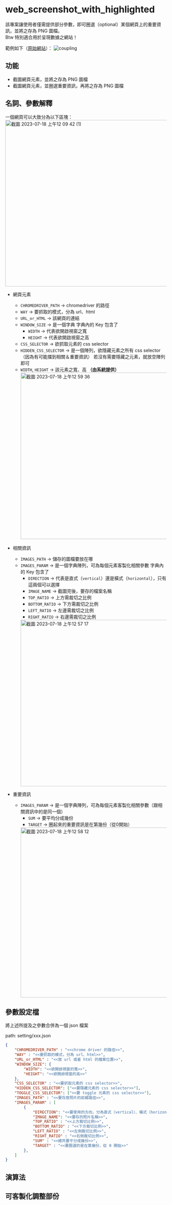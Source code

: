 # web_screenshot_with_highlighted
該專案讓使用者僅需提供部分參數，即可圈選（optional）某個網頁上的重要資訊，並將之存為 PNG 圖檔。<br>
Btw 特別適合用於呈現數據之網站！<br>

範例如下（[原始網站](https://kmamiz-demo.soselab.tw/insights)）：
![coupling](https://github.com/angel08012000/web_screenshot_with_highlighted/assets/58464773/ac7cab99-9632-428f-96fc-8dffbcd1c866)

## 功能
- 截圖網頁元素，並將之存為 PNG 圖檔
- 截圖網頁元素，並圈選重要資訊，再將之存為 PNG 圖檔

## 名詞、參數解釋
一個網頁可以大致分為以下區塊：<br>
<img width="518" alt="截圖 2023-07-18 上午12 09 42 (1)" src="https://github.com/angel08012000/web_screenshot_with_highlighted/assets/58464773/9c5c8427-23b2-4964-ba10-81f179362d2c">

- 網頁元素
  - `CHROMEDRIVER_PATH` → chromedriver 的路徑
  - `WAY` → 要抓取的模式，分為 url、html
  - `URL_or_HTML` → 該網頁的連結
  - `WINDOW_SIZE` → 是一個字典
    字典內的 Key 包含了
    - `WIDTH` → 代表欲開啟視窗之寬
    - `HEIGHT` → 代表欲開啟視窗之高
  - `CSS_SELECTOR` → 欲抓取元素的 css selector
  - `HIDDEN_CSS_SELECTOR` → 是一個陣列，欲隱藏元素之所有 css selector（因為有可能擋到相關＆重要資訊）
    若沒有需要隱藏之元素，就放空陣列即可
  - `WIDTH`, `HEIGHT` → 該元素之寬、高 **（由系統提供）** <br>
    <img width="518" alt="截圖 2023-07-18 上午12 59 36" src="https://github.com/angel08012000/web_screenshot_with_highlighted/assets/58464773/32b329b3-cf9f-4cbf-a4de-d5d5a15163fc">

- 相關資訊
  - `IMAGES_PATH` → 儲存的圖檔要放在哪
  - `IMAGES_PARAM` → 是一個字典陣列，可為每個元素客製化相關參數
    字典內的 Key 包含了
    - `DIRECTION` → 代表是直式（`vertical`）還是橫式（`horizontal`），只有這兩個可以選擇   
    - `IMAGE_NAME` → 截圖完後，要存的檔案名稱
    - `TOP_RATIO` → 上方需裁切之比例
    - `BOTTOM_RATIO` → 下方需裁切之比例
    - `LEFT_RATIO` → 左邊需裁切之比例
    - `RIGHT_RATIO` → 右邊需裁切之比例 <br>
    <img width="518" alt="截圖 2023-07-18 上午12 57 17" src="https://github.com/angel08012000/web_screenshot_with_highlighted/assets/58464773/c830695b-0f27-49a0-b03b-c33e7c478b3a">

- 重要資訊
  - `IMAGES_PARAM` → 是一個字典陣列，可為每個元素客製化相關參數（跟相關資訊中的是同一個）
    - `SUM` → 要平均分成幾份
    - `TARGET` → 圈起來的重要資訊是在第幾份（從0開始）<br>
    <img width="529" alt="截圖 2023-07-18 上午12 58 12" src="https://github.com/angel08012000/web_screenshot_with_highlighted/assets/58464773/9d3d2124-8ccc-4d6e-8bf3-b1c9f796965e">

## 參數設定檔
將上述所提及之參數合併為一個 json 檔案

path: setting/xxx.json
```json
{
    "CHROMEDRIVER_PATH" : "<<chrome driver 的路徑>>",
    "WAY" : "<<要抓取的模式，分為 url、html>>",
    "URL_or_HTML" : "<<放 url 或者 html 的檔案位置>>",
    "WINDOW_SIZE": {
        "WIDTH": "<<欲開啟視窗的寬>>",
        "HEIGHT": "<<欲開啟視窗的高>>"
    },
    "CSS_SELECTOR" : "<<要抓取元素的 css selector>>",
    "HIDDEN_CSS_SELECTOR": ["<<要隱藏元素的 css selector>>"],
    "TOGGLE_CSS_SELECTOR": ["<<要 toggle 元素的 css selector>>"],
    "IMAGES_PATH" : "<<要存放照片的前綴路徑>>",
    "IMAGES_PARAM" : [
        {
            "DIRECTION": "<<要使用的方向，分為直式（vertical）、橫式（horizontal）>>",
            "IMAGE_NAME": "<<要存的照片名稱>>",
            "TOP_RATIO" : "<<上方裁切比例>>", 
            "BOTTOM_RATIO" : "<<下方裁切比例>>", 
            "LEFT_RATIO" : "<<左側裁切比例>>", 
            "RIGHT_RATIO" : "<<右側裁切比例>>",
            "SUM" : "<<總共要平分成幾份>>",
            "TARGET" : "<<要圈選的是在第幾份，從 0 開始>>"
        },
    ]
}
```

## 演算法

## 可客製化調整部份
